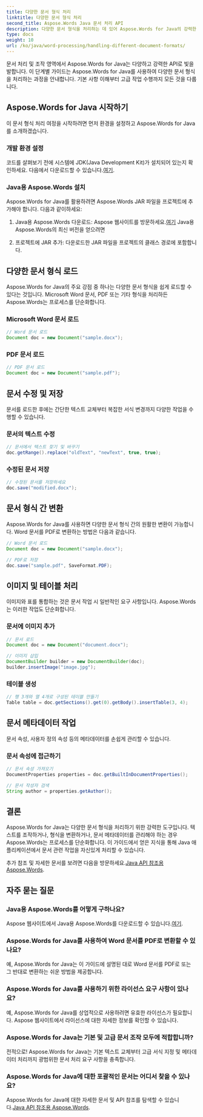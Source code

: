 ```yaml
---
title: 다양한 문서 형식 처리
linktitle: 다양한 문서 형식 처리
second_title: Aspose.Words Java 문서 처리 API
description: 다양한 문서 형식을 처리하는 데 있어 Aspose.Words for Java의 강력한 기능을 활용해 보세요. 실제 사례를 통해 텍스트 편집, 변환 등을 알아보세요.
type: docs
weight: 10
url: /ko/java/word-processing/handling-different-document-formats/
---
```


문서 처리 및 조작 영역에서 Aspose.Words for Java는 다양하고 강력한 API로 빛을 발합니다. 이 단계별 가이드는 Aspose.Words for Java를 사용하여 다양한 문서 형식을 처리하는 과정을 안내합니다. 기본 사항 이해부터 고급 작업 수행까지 모든 것을 다룹니다.

## Aspose.Words for Java 시작하기

이 문서 형식 처리 여정을 시작하려면 먼저 환경을 설정하고 Aspose.Words for Java를 소개하겠습니다.

### 개발 환경 설정

 코드를 살펴보기 전에 시스템에 JDK(Java Development Kit)가 설치되어 있는지 확인하세요. 다음에서 다운로드할 수 있습니다.[여기](https://www.oracle.com/java/technologies/javase-downloads.html).

### Java용 Aspose.Words 설치

Aspose.Words for Java를 활용하려면 Aspose.Words JAR 파일을 프로젝트에 추가해야 합니다. 다음과 같이하세요:

1.  Java용 Aspose.Words 다운로드: Aspose 웹사이트를 방문하세요.[여기](https://releases.aspose.com/words/java/) Java용 Aspose.Words의 최신 버전을 얻으려면

2. 프로젝트에 JAR 추가: 다운로드한 JAR 파일을 프로젝트의 클래스 경로에 포함합니다.

## 다양한 문서 형식 로드

Aspose.Words for Java의 주요 강점 중 하나는 다양한 문서 형식을 쉽게 로드할 수 있다는 것입니다. Microsoft Word 문서, PDF 또는 기타 형식을 처리하든 Aspose.Words는 프로세스를 단순화합니다.

### Microsoft Word 문서 로드

```java
// Word 문서 로드
Document doc = new Document("sample.docx");
```

### PDF 문서 로드

```java
// PDF 문서 로드
Document doc = new Document("sample.pdf");
```

## 문서 수정 및 저장

문서를 로드한 후에는 간단한 텍스트 교체부터 복잡한 서식 변경까지 다양한 작업을 수행할 수 있습니다.

### 문서의 텍스트 수정

```java
// 문서에서 텍스트 찾기 및 바꾸기
doc.getRange().replace("oldText", "newText", true, true);
```

### 수정된 문서 저장

```java
// 수정된 문서를 저장하세요
doc.save("modified.docx");
```

## 문서 형식 간 변환

Aspose.Words for Java를 사용하면 다양한 문서 형식 간의 원활한 변환이 가능합니다. Word 문서를 PDF로 변환하는 방법은 다음과 같습니다.

```java
// Word 문서 로드
Document doc = new Document("sample.docx");

// PDF로 저장
doc.save("sample.pdf", SaveFormat.PDF);
```

## 이미지 및 테이블 처리

이미지와 표를 통합하는 것은 문서 작업 시 일반적인 요구 사항입니다. Aspose.Words는 이러한 작업도 단순화합니다.

### 문서에 이미지 추가

```java
// 문서 로드
Document doc = new Document("document.docx");

// 이미지 삽입
DocumentBuilder builder = new DocumentBuilder(doc);
builder.insertImage("image.jpg");
```

### 테이블 생성

```java
// 행 3개와 열 4개로 구성된 테이블 만들기
Table table = doc.getSections().get(0).getBody().insertTable(3, 4);
```

## 문서 메타데이터 작업

문서 속성, 사용자 정의 속성 등의 메타데이터를 손쉽게 관리할 수 있습니다.

### 문서 속성에 접근하기

```java
// 문서 속성 가져오기
DocumentProperties properties = doc.getBuiltInDocumentProperties();

// 문서 작성자 검색
String author = properties.getAuthor();
```

## 결론

Aspose.Words for Java는 다양한 문서 형식을 처리하기 위한 강력한 도구입니다. 텍스트를 조작하거나, 형식을 변환하거나, 문서 메타데이터를 관리해야 하는 경우 Aspose.Words는 프로세스를 단순화합니다. 이 가이드에서 얻은 지식을 통해 Java 애플리케이션에서 문서 관련 작업을 자신있게 처리할 수 있습니다.

 추가 참조 및 자세한 문서를 보려면 다음을 방문하세요.[Java API 참조용 Aspose.Words](https://reference.aspose.com/words/java/).

## 자주 묻는 질문

### Java용 Aspose.Words를 어떻게 구하나요?

 Aspose 웹사이트에서 Java용 Aspose.Words를 다운로드할 수 있습니다.[여기](https://releases.aspose.com/words/java/).

### Aspose.Words for Java를 사용하여 Word 문서를 PDF로 변환할 수 있나요?

예, Aspose.Words for Java는 이 가이드에 설명된 대로 Word 문서를 PDF로 또는 그 반대로 변환하는 쉬운 방법을 제공합니다.

### Aspose.Words for Java를 사용하기 위한 라이선스 요구 사항이 있나요?

예, Aspose.Words for Java를 상업적으로 사용하려면 유효한 라이선스가 필요합니다. Aspose 웹사이트에서 라이선스에 대한 자세한 정보를 확인할 수 있습니다.

### Aspose.Words for Java는 기본 및 고급 문서 조작 모두에 적합합니까?

전적으로! Aspose.Words for Java는 기본 텍스트 교체부터 고급 서식 지정 및 메타데이터 처리까지 광범위한 문서 처리 요구 사항을 충족합니다.

### Aspose.Words for Java에 대한 포괄적인 문서는 어디서 찾을 수 있나요?

 Aspose.Words for Java에 대한 자세한 문서 및 API 참조를 탐색할 수 있습니다.[Java API 참조용 Aspose.Words](https://reference.aspose.com/words/java/).